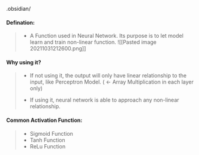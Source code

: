 .obsidian/

#### Defination: 
> - A Function used in Neural Network. Its purpose is to let model learn and train non-linear function.
![[Pasted image 20211031212600.png]] 

#### Why using it?
> -  If not using it, the output will only have linear relationship to the input, like Perceptron Model.   ( <- Array Multiplication in each layer only)
> 
> - If using it, neural network is able to approach any non-linear relationship.



####  Common Activation Function:
> - Sigmoid Function
> - Tanh Function
> - ReLu Function
